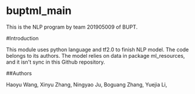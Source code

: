 # buptml_main
This is the NLP program by team 201905009 of BUPT.

#Introduction

This module uses python language and tf2.0 to finish NLP model. The code belongs to its authors.
The model relies on data in package ml_resources, and it isn't sync in this Github repository.

##Authors

Haoyu Wang,
Xinyu Zhang,
Ningyao Ju,
Boguang Zhang,
Yuejia Li,
